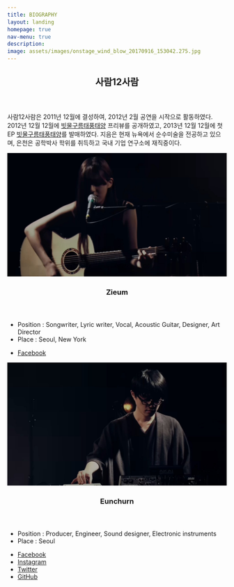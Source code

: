 ```yaml
---
title: BIOGRAPHY
layout: landing
homepage: true
nav-menu: true
description: 
image: assets/images/onstage_wind_blow_20170916_153042.275.jpg
---
```


<!-- Main -->
<div id="main">

<!-- One -->
<section id="one">
	<div class="inner">
		<header class="major">
			<h2>사람12사람</h2>
		</header>
		<p>사람12사람은 2011년 12월에 결성하여, 2012년 2월 공연을 시작으로 활동하였다. 2012년 12월 12월에 <a href="discography/2013-raindrop-cloud-typhoon-and-the-sun.html">빗물구름태풍태양</a> 프리뷰를 공개하였고, 2013년 12월 12월에 첫 EP <a href="discography/2013-raindrop-cloud-typhoon-and-the-sun.html">빗물구름태풍태양</a>를 발매하였다. 지음은 현재 뉴욕에서 순수미술을 전공하고 있으며, 은천은 공학박사 학위를 취득하고 국내 기업 연구소에 재직중이다.</p>
	</div>
</section>

<!-- Two -->
<section id="two" class="spotlights">
	<section>
		<a href="assets/images/zieum.jpg" class="image">
			<img src="assets/images/zieum.jpg" alt="" data-position="center center" />
		</a>
		<div class="content">
			<div class="inner">
				<header class="major">
					<h3>Zieum</h3>
				</header>
				<ul class="alt">
					<li>Position : Songwriter, Lyric writer, Vocal, Acoustic Guitar, Designer, Art Director</li>
					<li>Place : Seoul, New York</li>
				</ul>
				<ul class="icons">
					<li><a href="https://www.facebook.com/profile.php?id=100007324321108" class="icon alt fa-facebook" target="_blank"><span class="label">Facebook</span></a></li>
				</ul>
			</div>
		</div>
	</section>
	<section>
		<a href="assets/images/eunchurn.jpg" class="image">
			<img src="assets/images/eunchurn.jpg" alt="" data-position="top center" />
		</a>
		<div class="content">
			<div class="inner">
				<header class="major">
					<h3>Eunchurn</h3>
				</header>
				<ul class="alt">
					<li>Position : Producer, Engineer, Sound designer, Electronic instruments</li>
					<li>Place : Seoul</li>
				</ul>
				<ul class="icons">
					<li><a href="https://www.facebook.com/eunchurn" class="icon alt fa-facebook" target="_blank"><span class="label">Facebook</span></a></li>
					<li><a href="https://instagram.com/eunchurn" class="icon alt fa-instagram" target="_blank"><span class="label">Instagram</span></a></li>
					<li><a href="https://twitter.com/eunchurn" class="icon alt fa-twitter" target="_blank"><span class="label">Twitter</span></a></li>
					<li><a href="https://github.com/eunchurn" class="icon alt fa-github" target="_blank"><span class="label">GitHub</span></a></li>
				</ul>
			</div>
		</div>
	</section>
</section>
</div>
